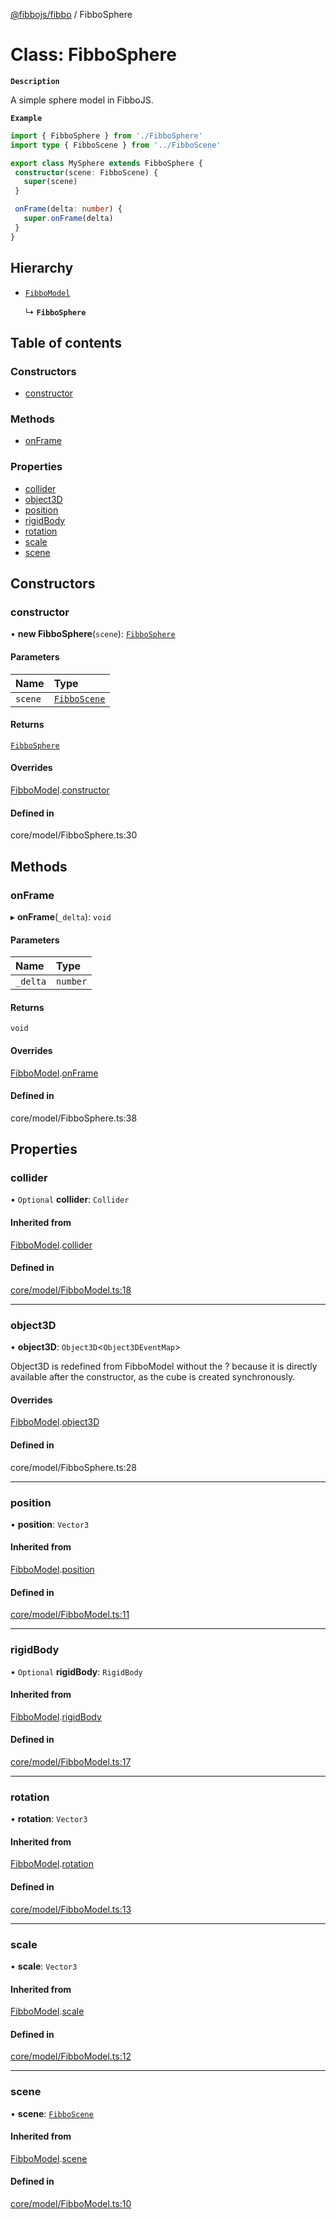 [@fibbojs/fibbo](/api/index)  / FibboSphere

# Class: FibboSphere

**`Description`**

A simple sphere model in FibboJS.

**`Example`**

```ts
import { FibboSphere } from './FibboSphere'
import type { FibboScene } from '../FibboScene'

export class MySphere extends FibboSphere {
 constructor(scene: FibboScene) {
   super(scene)
 }

 onFrame(delta: number) {
   super.onFrame(delta)
 }
}
```

## Hierarchy

- [`FibboModel`](FibboModel.md)

  ↳ **`FibboSphere`**

## Table of contents

### Constructors

- [constructor](FibboSphere.md#constructor)

### Methods

- [onFrame](FibboSphere.md#onframe)

### Properties

- [collider](FibboSphere.md#collider)
- [object3D](FibboSphere.md#object3d)
- [position](FibboSphere.md#position)
- [rigidBody](FibboSphere.md#rigidbody)
- [rotation](FibboSphere.md#rotation)
- [scale](FibboSphere.md#scale)
- [scene](FibboSphere.md#scene)

## Constructors

### constructor

• **new FibboSphere**(`scene`): [`FibboSphere`](FibboSphere.md)

#### Parameters

| Name | Type |
| :------ | :------ |
| `scene` | [`FibboScene`](FibboScene.md) |

#### Returns

[`FibboSphere`](FibboSphere.md)

#### Overrides

[FibboModel](FibboModel.md).[constructor](FibboModel.md#constructor)

#### Defined in

core/model/FibboSphere.ts:30

## Methods

### onFrame

▸ **onFrame**(`_delta`): `void`

#### Parameters

| Name | Type |
| :------ | :------ |
| `_delta` | `number` |

#### Returns

`void`

#### Overrides

[FibboModel](FibboModel.md).[onFrame](FibboModel.md#onframe)

#### Defined in

core/model/FibboSphere.ts:38

## Properties

### collider

• `Optional` **collider**: `Collider`

#### Inherited from

[FibboModel](FibboModel.md).[collider](FibboModel.md#collider)

#### Defined in

[core/model/FibboModel.ts:18](https://github.com/fibbojs/fibbo/blob/b9b900181d67ac688b761b1972f316cdd1f56ef2/src/core/model/FibboModel.ts#L18)

___

### object3D

• **object3D**: `Object3D`\<`Object3DEventMap`\>

Object3D is redefined from FibboModel without the ? because it is
directly available after the constructor, as the cube is created synchronously.

#### Overrides

[FibboModel](FibboModel.md).[object3D](FibboModel.md#object3d)

#### Defined in

core/model/FibboSphere.ts:28

___

### position

• **position**: `Vector3`

#### Inherited from

[FibboModel](FibboModel.md).[position](FibboModel.md#position)

#### Defined in

[core/model/FibboModel.ts:11](https://github.com/fibbojs/fibbo/blob/b9b900181d67ac688b761b1972f316cdd1f56ef2/src/core/model/FibboModel.ts#L11)

___

### rigidBody

• `Optional` **rigidBody**: `RigidBody`

#### Inherited from

[FibboModel](FibboModel.md).[rigidBody](FibboModel.md#rigidbody)

#### Defined in

[core/model/FibboModel.ts:17](https://github.com/fibbojs/fibbo/blob/b9b900181d67ac688b761b1972f316cdd1f56ef2/src/core/model/FibboModel.ts#L17)

___

### rotation

• **rotation**: `Vector3`

#### Inherited from

[FibboModel](FibboModel.md).[rotation](FibboModel.md#rotation)

#### Defined in

[core/model/FibboModel.ts:13](https://github.com/fibbojs/fibbo/blob/b9b900181d67ac688b761b1972f316cdd1f56ef2/src/core/model/FibboModel.ts#L13)

___

### scale

• **scale**: `Vector3`

#### Inherited from

[FibboModel](FibboModel.md).[scale](FibboModel.md#scale)

#### Defined in

[core/model/FibboModel.ts:12](https://github.com/fibbojs/fibbo/blob/b9b900181d67ac688b761b1972f316cdd1f56ef2/src/core/model/FibboModel.ts#L12)

___

### scene

• **scene**: [`FibboScene`](FibboScene.md)

#### Inherited from

[FibboModel](FibboModel.md).[scene](FibboModel.md#scene)

#### Defined in

[core/model/FibboModel.ts:10](https://github.com/fibbojs/fibbo/blob/b9b900181d67ac688b761b1972f316cdd1f56ef2/src/core/model/FibboModel.ts#L10)

